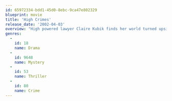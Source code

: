```yaml
---
id: 65972334-bdd1-45d0-8ebc-9ca47e802329
blueprint: movie
title: 'High Crimes'
release_date: '2002-04-03'
overview: "High powered lawyer Claire Kubik finds her world turned upside down when her husband, who she thought was Tom Kubik, is arrested and is revealed to be Ron Chapman. Chapman is on trial for a murder of Latin American villagers while he was in the Marines. Claire soon learns that to navigate the military justice system, she'll need help from the somewhat unconventional Charlie Grimes."
genres:
  -
    id: 18
    name: Drama
  -
    id: 9648
    name: Mystery
  -
    id: 53
    name: Thriller
  -
    id: 80
    name: Crime
---
```

